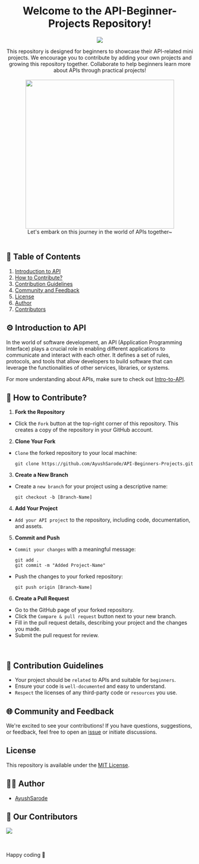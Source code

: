 <div align="center">

# Welcome to the API-Beginner-Projects Repository!


 ![](https://api.visitorbadge.io/api/VisitorHit?user=ayushsarode&repo=API-Beginners-Projects&countColor=#7370fd)
</div>

<div align="center"> 
 This repository is designed for beginners to showcase their API-related mini projects. We encourage you to contribute by adding your own projects and growing this repository together. Collaborate to help beginners learn more about APIs through practical projects!

 <br> 
</div> <br>

<div align="center">
  <img src="https://applexgen.com/wp-content/uploads/2019/12/Una-guia-detallada-sobre-el-desarrollo-de-API-2020.gif" width="400"/>
  <br>
Let's embark on this journey in the world of APIs together~
</div>
<br>

## 📃 Table of Contents 

1. [Introduction to API](#intro)
2. [How to Contribute?](#how)
3. [Contribution Guidelines](#guidelines)
4. [Community and Feedback](#feedback)
5. [License](#license)
6. [Author](#author)
8. [Contributors](#contributors)

 <a name="intro"></a>

## ⚙ Introduction to API

In the world of software development, an API (Application Programming Interface) plays a crucial role in enabling different applications to communicate and interact with each other. It defines a set of rules, protocols, and tools that allow developers to build software that can leverage the functionalities of other services, libraries, or systems.

For more understanding about APIs, make sure to check out [Intro-to-API](./Intro-to-API.md).

<a name="how"></a>

## 💭 How to Contribute?

1.  **Fork the Repository**

   - Click the `Fork` button at the top-right corner of this repository. This creates a copy of the repository in your GitHub account.

2.  **Clone Your Fork**

   - `Clone` the forked repository to your local machine:

     ```
     git clone https://github.com/AyushSarode/API-Beginners-Projects.git
     ```

3.  **Create a New Branch**

   - Create a `new branch` for your project using a descriptive name:

     ```
     git checkout -b [Branch-Name]
     ```

4.  **Add Your Project**

   - `Add your API project` to the repository, including code, documentation, and assets.

5.  **Commit and Push**

   - `Commit your changes` with a meaningful message:

     ```
     git add .
     git commit -m "Added Project-Name"
     ```

   - Push the changes to your forked repository:

     ```
     git push origin [Branch-Name]
     ```

6.  **Create a Pull Request**

   - Go to the GitHub page of your forked repository.
   - Click the `Compare & pull request` button next to your new branch.
   - Fill in the pull request details, describing your project and the changes you made.
   - Submit the pull request for review. 
 <br>
 
<a name="guidelines"></a>

## 🧾 Contribution Guidelines

- Your project should be `related` to APIs and suitable for `beginners`.
- Ensure your code is `well-documented` and easy to understand.
- `Respect` the licenses of any third-party code or `resources` you use.

 <a name="feedback"></a>

## 🌐 Community and Feedback

We're excited to see your contributions! If you have questions, suggestions, or feedback, feel free to open an [issue](https://github.com/ayushsarode/API-Beginners-Projects/issues) or initiate discussions.

   <a name="license"></a>
   
## License
This repository is available under the [MIT License](./LICENSE).

 <a name="author"></a>
 
## 👨‍💻 Author

- [AyushSarode](https://www.github.com/ayushsarode)

  
 <a name="contributors"></a>
 
## 👥 Our Contributors

<a href="https://github.com/ayushsarode/API-Beginners-Projects/graphs/contributors">
  <img src="https://contrib.rocks/image?repo=ayushsarode/API-Beginners-Projects" />
</a>

<br><br>
Happy coding 🚀
